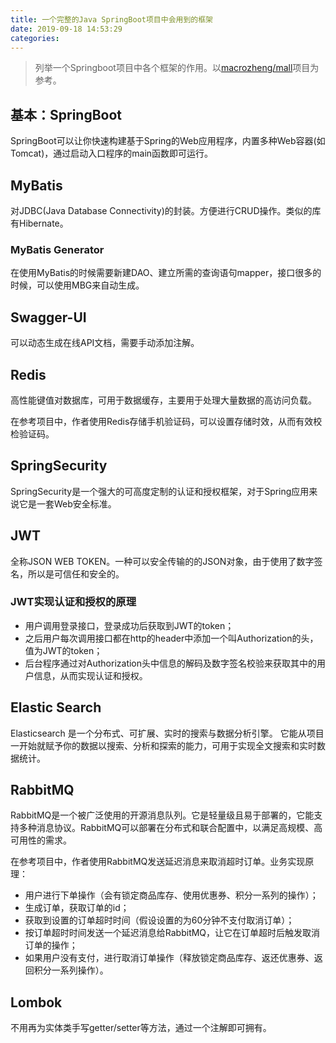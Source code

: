 ```yaml
---
title: 一个完整的Java SpringBoot项目中会用到的框架
date: 2019-09-18 14:53:29
categories:
---
```


> 列举一个Springboot项目中各个框架的作用。以[macrozheng/mall](https://github.com/macrozheng/mall)项目为参考。

<!-- more -->

## 基本：SpringBoot

SpringBoot可以让你快速构建基于Spring的Web应用程序，内置多种Web容器(如Tomcat)，通过启动入口程序的main函数即可运行。

## MyBatis

对JDBC(Java Database Connectivity)的封装。方便进行CRUD操作。类似的库有Hibernate。

### MyBatis Generator

在使用MyBatis的时候需要新建DAO、建立所需的查询语句mapper，接口很多的时候，可以使用MBG来自动生成。

## Swagger-UI

可以动态生成在线API文档，需要手动添加注解。

## Redis

高性能键值对数据库，可用于数据缓存，主要用于处理大量数据的高访问负载。

在参考项目中，作者使用Redis存储手机验证码，可以设置存储时效，从而有效校检验证码。

## SpringSecurity

SpringSecurity是一个强大的可高度定制的认证和授权框架，对于Spring应用来说它是一套Web安全标准。

## JWT

全称JSON WEB TOKEN。一种可以安全传输的的JSON对象，由于使用了数字签名，所以是可信任和安全的。

### JWT实现认证和授权的原理

* 用户调用登录接口，登录成功后获取到JWT的token；
* 之后用户每次调用接口都在http的header中添加一个叫Authorization的头，值为JWT的token；
* 后台程序通过对Authorization头中信息的解码及数字签名校验来获取其中的用户信息，从而实现认证和授权。

## Elastic Search

Elasticsearch 是一个分布式、可扩展、实时的搜索与数据分析引擎。 它能从项目一开始就赋予你的数据以搜索、分析和探索的能力，可用于实现全文搜索和实时数据统计。

## RabbitMQ

RabbitMQ是一个被广泛使用的开源消息队列。它是轻量级且易于部署的，它能支持多种消息协议。RabbitMQ可以部署在分布式和联合配置中，以满足高规模、高可用性的需求。

在参考项目中，作者使用RabbitMQ发送延迟消息来取消超时订单。业务实现原理：

* 用户进行下单操作（会有锁定商品库存、使用优惠券、积分一系列的操作）；
* 生成订单，获取订单的id；
* 获取到设置的订单超时时间（假设设置的为60分钟不支付取消订单）；
* 按订单超时时间发送一个延迟消息给RabbitMQ，让它在订单超时后触发取消订单的操作；
* 如果用户没有支付，进行取消订单操作（释放锁定商品库存、返还优惠券、返回积分一系列操作）。

## Lombok

不用再为实体类手写getter/setter等方法，通过一个注解即可拥有。